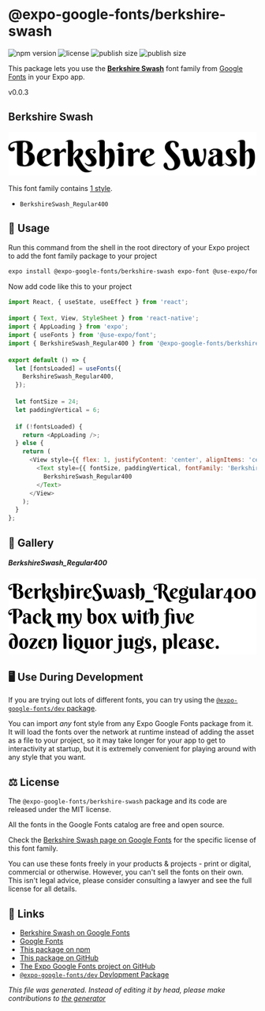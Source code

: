 # @expo-google-fonts/berkshire-swash

![npm version](https://flat.badgen.net/npm/v/@expo-google-fonts/berkshire-swash)
![license](https://flat.badgen.net/github/license/expo/google-fonts)
![publish size](https://flat.badgen.net/packagephobia/install/@expo-google-fonts/berkshire-swash)
![publish size](https://flat.badgen.net/packagephobia/publish/@expo-google-fonts/berkshire-swash)

This package lets you use the [**Berkshire Swash**](https://fonts.google.com/specimen/Berkshire+Swash) font family from [Google Fonts](https://fonts.google.com/) in your Expo app.

v0.0.3

## Berkshire Swash

![Berkshire Swash](./font-family.png)

This font family contains [1 style](#gallery).

- `BerkshireSwash_Regular400`

## 🔡 Usage

Run this command from the shell in the root directory of your Expo project to add the font family package to your project
```sh
expo install @expo-google-fonts/berkshire-swash expo-font @use-expo/font
```

Now add code like this to your project
```js
import React, { useState, useEffect } from 'react';

import { Text, View, StyleSheet } from 'react-native';
import { AppLoading } from 'expo';
import { useFonts } from '@use-expo/font';
import { BerkshireSwash_Regular400 } from '@expo-google-fonts/berkshire-swash';

export default () => {
  let [fontsLoaded] = useFonts({
    BerkshireSwash_Regular400,
  });

  let fontSize = 24;
  let paddingVertical = 6;

  if (!fontsLoaded) {
    return <AppLoading />;
  } else {
    return (
      <View style={{ flex: 1, justifyContent: 'center', alignItems: 'center' }}>
        <Text style={{ fontSize, paddingVertical, fontFamily: 'BerkshireSwash_Regular400' }}>
          BerkshireSwash_Regular400
        </Text>
      </View>
    );
  }
};

```

## 📖 Gallery

##### BerkshireSwash_Regular400
![BerkshireSwash_Regular400](./2e73eb938ce44215938a21b199bc0a7eba8e1805d0d2528c3300ad7a1813d5e0.ttf.png)


## 🖥️ Use During Development

If you are trying out lots of different fonts, you can try using the [`@expo-google-fonts/dev` package](https://github.com/expo/google-fonts/tree/master/font-packages/dev#readme).

You can import *any* font style from any Expo Google Fonts package from it. It will load the fonts
over the network at runtime instead of adding the asset as a file to your project, so it may take longer
for your app to get to interactivity at startup, but it is extremely convenient
for playing around with any style that you want.

## ⚖️ License

The `@expo-google-fonts/berkshire-swash` package and its code are released under the MIT license.

All the fonts in the Google Fonts catalog are free and open source.

Check the [Berkshire Swash page on Google Fonts](https://fonts.google.com/specimen/Berkshire+Swash) for the specific license of this font family.

You can use these fonts freely in your products & projects - print or digital, commercial or otherwise. However, you can't sell the fonts on their own. This isn't legal advice, please consider consulting a lawyer and see the full license for all details.

## 🔗 Links

- [Berkshire Swash on Google Fonts](https://fonts.google.com/specimen/Berkshire+Swash)
- [Google Fonts](https://fonts.google.com/)
- [This package on npm](https://www.npmjs.com/package/@expo-google-fonts/berkshire-swash)
- [This package on GitHub](https://github.com/expo/google-fonts/tree/master/font-packages/berkshire-swash)
- [The Expo Google Fonts project on GitHub](https://github.com/expo/google-fonts)
- [`@expo-google-fonts/dev` Devlopment Package](https://github.com/expo/google-fonts/tree/master/font-packages/dev)


*This file was generated. Instead of editing it by head, please make contributions to [the generator](https://github.com/expo/google-fonts/tree/master/packages/generator)*
